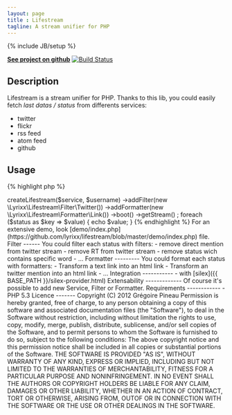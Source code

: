 ```yaml
---
layout: page
title : Lifestream
tagline: A stream unifier for PHP
---
```

{% include JB/setup %}

[**See project on github**](https://github.com/lyrixx/lifestream)
[![Build Status](https://secure.travis-ci.org/lyrixx/lifestream.png)](http://travis-ci.org/lyrixx/lifestream)

Description
-----------

Lifestream is a stream unifier for PHP.
Thanks to this lib, you could easily fetch *last datas / status*
from differents services:

-  twitter
-  flickr
-  rss feed
-  atom feed
-  github

Usage
-----

{% highlight php %}
<?php
// $service = 'twitter';
// $username = 'lyrixx';

$browser = new Buzz\Browser(new Buzz\Client\Curl())
$factory = new Lyrixx\Lifestream\LifestreamFactory($browser);

$status = $factory
    ->createLifestream($service, $username)
    ->addFilter(new \Lyrixx\Lifestream\Filter\Twitter())
    ->addFormatter(new \Lyrixx\Lifestream\Formatter\Link())
    ->boot()
    ->getStream()
;
foreach ($status as $key => $value) {
    echo $value;
}
{% endhighlight %}

For an extensive demo, look
[demo/index.php](https://github.com/lyrixx/lifestream/blob/master/demo/index.php)
file.

Filter
------

You could filter each status with filters:

-  remove direct mention from twitter stream
-  remove RT from twitter stream
-  remove status wich contains specific word
-  ...

Formatter
---------

You could format each status with formatters:

-  Transform a text link into an html link
-  Transform an twitter mention into an html link
-  ...

Integration
-----------

-  with [silex]({{ BASE_PATH }}/silex-provider.html)

Extensability
-------------

Of course it's possible to add new Service, Filter or Formatter.

Requirements
------------

-  PHP 5.3

Licence
-------

    Copyright (C) 2012 Grégoire Pineau

    Permission is hereby granted, free of charge, to any person obtaining a
    copy of this software and associated documentation files (the "Software"),
    to deal in the Software without restriction, including without limitation
    the rights to use, copy, modify, merge, publish, distribute, sublicense,
    and/or sell copies of the Software, and to permit persons to whom the
    Software is furnished to do so, subject to the following conditions:

    The above copyright notice and this permission notice shall be included in
    all copies or substantial portions of the Software.

    THE SOFTWARE IS PROVIDED "AS IS", WITHOUT WARRANTY OF ANY KIND, EXPRESS OR
    IMPLIED, INCLUDING BUT NOT LIMITED TO THE WARRANTIES OF MERCHANTABILITY,
    FITNESS FOR A PARTICULAR PURPOSE AND NONINFRINGEMENT. IN NO EVENT SHALL THE
    AUTHORS OR COPYRIGHT HOLDERS BE LIABLE FOR ANY CLAIM, DAMAGES OR OTHER
    LIABILITY, WHETHER IN AN ACTION OF CONTRACT, TORT OR OTHERWISE, ARISING
    FROM, OUTOF OR IN CONNECTION WITH THE SOFTWARE OR THE USE OR OTHER DEALINGS
    IN THE SOFTWARE.
